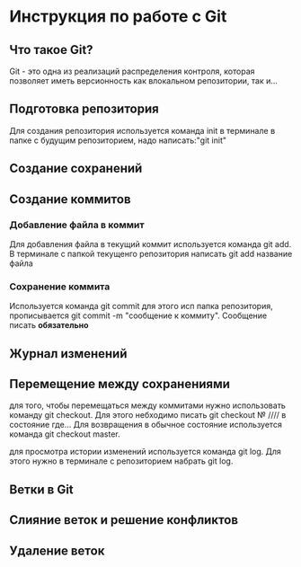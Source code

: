 # Инструкция по работе с Git

## Что такое Git?

Git - это одна из реализаций распределения контроля, которая позволяет иметь версионность как влокальном репозитории, так и...

## Подготовка репозитория

Для создания репозитория используется команда init в терминале в папке с будущим репозиторием, надо написать:"git init"

## Создание сохранений

## Создание коммитов

### Добавление файла в коммит
Для добавления файла в текущий коммит используется команда git add. В терминале с папкой текущенго репозитория написать git add название файла

### Сохранение коммита

Используется команда git commit для этого исп папка репозитория, прописывается git commit -m "сообщение к коммиту". Сообщение писать **обязательно**

## Журнал изменений

## Перемещение между сохранениями

для того, чтобы перемещаться между коммитами нужно использовать команду git checkout. Для этого небходимо писать git checkout № //// в состояние где... Для возвращения в обычное состояние используется команда git checkout master.

для просмотра истории изменений используется команда git log. Для этого нужно в терминале с репозиторием набрать git log.

## Ветки в Git

## Слияние веток и решение конфликтов

## Удаление веток